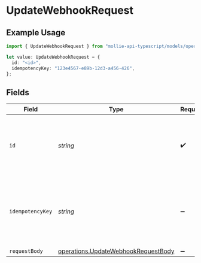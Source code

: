 # UpdateWebhookRequest

## Example Usage

```typescript
import { UpdateWebhookRequest } from "mollie-api-typescript/models/operations";

let value: UpdateWebhookRequest = {
  id: "<id>",
  idempotencyKey: "123e4567-e89b-12d3-a456-426",
};
```

## Fields

| Field                                                                                      | Type                                                                                       | Required                                                                                   | Description                                                                                | Example                                                                                    |
| ------------------------------------------------------------------------------------------ | ------------------------------------------------------------------------------------------ | ------------------------------------------------------------------------------------------ | ------------------------------------------------------------------------------------------ | ------------------------------------------------------------------------------------------ |
| `id`                                                                                       | *string*                                                                                   | :heavy_check_mark:                                                                         | Provide the ID of the item you want to perform this operation on.                          |                                                                                            |
| `idempotencyKey`                                                                           | *string*                                                                                   | :heavy_minus_sign:                                                                         | A unique key to ensure idempotent requests. This key should be a UUID v4 string.           | 123e4567-e89b-12d3-a456-426                                                                |
| `requestBody`                                                                              | [operations.UpdateWebhookRequestBody](../../models/operations/updatewebhookrequestbody.md) | :heavy_minus_sign:                                                                         | N/A                                                                                        |                                                                                            |